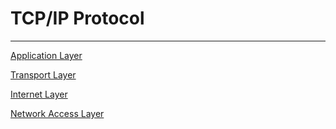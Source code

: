 # TCP/IP Protocol

---

[Application Layer ](TCP_IP_Protocol/Application_Layer.md)

[Transport Layer](TCP_IP_Protocol/Transport_Layer.md)

[Internet Layer ](TCP_IP_Protocol/Internet_Layer.md)

[Network Access Layer ](TCP_IP_Protocol/Network_Access_Layer.md)